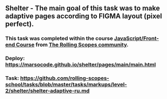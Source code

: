 ## Shelter - The main goal of this task was to make adaptive pages according to FIGMA layout (pixel perfect).

### This task was completed within the course [JavaScript/Front-end Course](https://rs.school/js/) from [The Rolling Scopes community](http://rollingscopes.com/).

### Deploy: https://marsocode.github.io/shelter/pages/main/main.html
### Task: https://github.com/rolling-scopes-school/tasks/blob/master/tasks/markups/level-2/shelter/shelter-adaptive-ru.md
